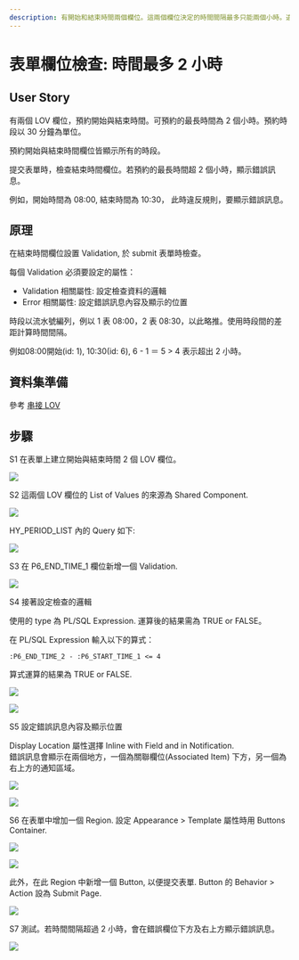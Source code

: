```yaml
---
description: 有開始和結束時間兩個欄位。這兩個欄位決定的時間間隔最多只能兩個小時。違反規則時，在表單上顯示錯誤訊息，表單資料不會 submit。
---
```


# 表單欄位檢查: 時間最多 2 小時

## User Story

有兩個 LOV 欄位，預約開始與結束時間。可預約的最長時間為 2 個小時。預約時段以 30 分鐘為單位。

預約開始與結束時間欄位皆顯示所有的時段。

提交表單時，檢查結束時間欄位。若預約的最長時間超 2 個小時，顯示錯誤訊息。

例如，開始時間為 08:00, 結束時間為 10:30， 此時違反規則，要顯示錯誤訊息。



## 原理

在結束時間欄位設置 Validation, 於 submit 表單時檢查。

每個 Validation 必須要設定的屬性：

* Validation 相關屬性: 設定檢查資料的邏輯
* Error 相關屬性: 設定錯誤訊息內容及顯示的位置

時段以流水號編列，例以 1 表 08:00，2 表 08:30，以此略推。使用時段間的差距計算時間間隔。

例如08:00開始(id: 1), 10:30(id: 6), 6 - 1 ＝ 5 > 4 表示超出 2 小時。

## 資料集準備

參考 [串接 LOV](../lov/cascade\_lov.md#zi-liao-ji-zhun-bei)&#x20;

## 步驟

S1 在表單上建立開始與結束時間 2 個 LOV 欄位。

![](<../.gitbook/assets/image (19).png>)

S2 這兩個 LOV 欄位的 List of Values 的來源為 Shared Component.

![](../.gitbook/assets/image.png)

HY\_PERIOD\_LIST 內的 Query 如下:

![](<../.gitbook/assets/image (3).png>)

S3 在 P6\_END\_TIME\_1 欄位新增一個 Validation.

![](<../.gitbook/assets/image (16).png>)

S4 接著設定檢查的邏輯

使用的 type 為 PL/SQL Expression. 運算後的結果需為 TRUE or FALSE。

在 PL/SQL Expression 輸入以下的算式：

```plsql
:P6_END_TIME_2 - :P6_START_TIME_1 <= 4
```

算式運算的結果為 TRUE or FALSE.&#x20;

![](<../.gitbook/assets/image (23).png>)

![](<../.gitbook/assets/image (1).png>)

S5 設定錯誤訊息內容及顯示位置

Display Location 屬性選擇 Inline with Field and in Notification. \
錯誤訊息會顯示在兩個地方，一個為關聯欄位(Associated Item) 下方，另一個為右上方的通知區域。

![](<../.gitbook/assets/image (17).png>)

![](<../.gitbook/assets/image (7).png>)

S6 在表單中增加一個 Region. 設定 Appearance > Template 屬性時用 Buttons Container.

![](<../.gitbook/assets/image (6).png>)

![](<../.gitbook/assets/image (20).png>)

此外，在此 Region 中新增一個 Button, 以便提交表單. Button 的 Behavior > Action 設為 Submit Page.

![](<../.gitbook/assets/image (24).png>)

S7 測試。若時間間隔超過 2 小時，會在錯誤欄位下方及右上方顯示錯誤訊息。

![](<../.gitbook/assets/image (21).png>)
